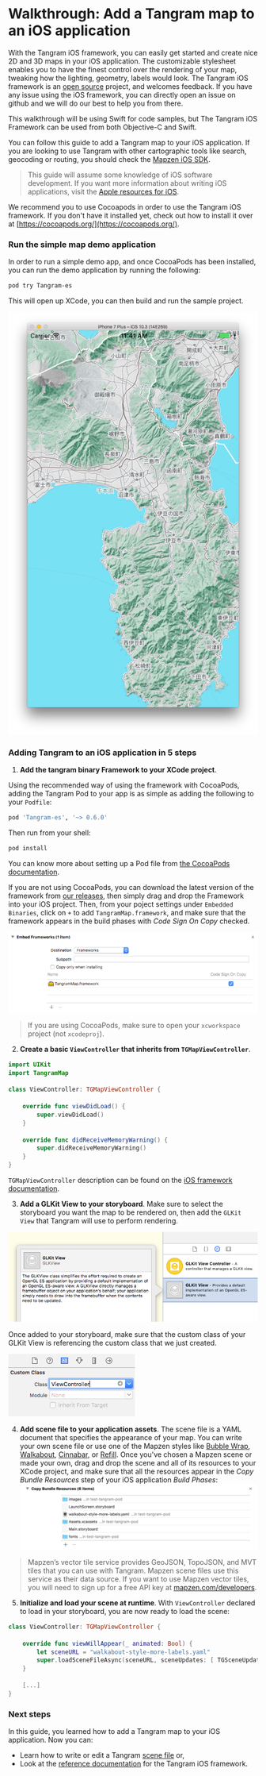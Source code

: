 # Walkthrough: Add a Tangram map to an iOS application

With the Tangram iOS framework, you can easily get started and create nice 2D and 3D maps in your iOS application. The customizable stylesheet enables you to have the finest control over the rendering of your map, tweaking how the lighting, geometry, labels would look. The Tangram iOS framework is an [open source](https://github.com/tangrams/tangram-es) project, and welcomes feedback. If you have any issue using the iOS framework, you can directly open an issue on github and we will do our best to help you from there.

This walkthrough will be using Swift for code samples, but The Tangram iOS Framework can be used from both Objective-C and Swift.

You can follow this guide to add a Tangram map to your iOS application. If you are looking to use Tangram with other cartographic tools like search, geocoding or routing, you should check the [Mapzen iOS SDK](https://mapzen.com/documentation/ios/).

>This guide will assume some knowledge of iOS software development.
>If you want more information about writing iOS applications, visit the [Apple resources for iOS](https://developer.apple.com/ios/resources/).

We recommend you to use Cocoapods in order to use the Tangram iOS framework. If you don't have it installed yet, check out how to install it over at [https://cocoapods.org/](https://cocoapods.org/).

### Run the simple map demo application

In order to run a simple demo app, and once CocoaPods has been installed, you can run the demo application by running the following:

```sh
pod try Tangram-es
```

This will open up XCode, you can then build and run the sample project.

![](images/iOS-Simulator.png)

### Adding Tangram to an iOS application in 5 steps

1. **Add the tangram binary Framework to your XCode project**.

Using the recommended way of using the framework with CocoaPods, adding the Tangram Pod to your app is as simple as adding the following to your `Podfile`:

```sh
pod 'Tangram-es', '~> 0.6.0'
```

Then run from your shell:

```sh
pod install
```

You can know more about setting up a Pod file from [the CocoaPods documentation](https://guides.cocoapods.org/using/the-podfile.html).

If you are not using CocoaPods, you can download the latest version of the framework from [our releases](https://github.com/tangrams/tangram-es/releases), then simply drag and drop the Framework into your iOS project. Then, from your poject settings under `Embedded Binaries`, click on `+` to add `TangramMap.framework`, and make sure that the framework appears in the build phases with _Code Sign On Copy_ checked.

![](images/XCode-Codesign.png)

>If you are using CocoaPods, make sure to open your `xcworkspace` project (not `xcodeproj`).

2. **Create a basic `ViewController` that inherits from `TGMapViewController`**.

```swift
import UIKit
import TangramMap

class ViewController: TGMapViewController {

    override func viewDidLoad() {
        super.viewDidLoad()
    }

    override func didReceiveMemoryWarning() {
        super.didReceiveMemoryWarning()
    }
}
```

`TGMapViewController` description can be found on the [iOS framework documentation](https://mapzen.com/documentation/tangram/ios-framework/0.6.0/).

3. **Add a GLKit View to your storyboard**. Make sure to select the storyboard you want the map to be rendered on, then add the `GLKit View` that Tangram will use to perform rendering.

![](images/XCode-GLKView.png)

Once added to your storyboard, make sure that the custom class of your GLKit View is referencing the custom class that we just created.

![](images/XCode-CustomClass.png)

4. **Add scene file to your application assets**. The scene file is a YAML document that specifies the appearance of your map. You can write your own scene file or use one of the Mapzen styles like   [Bubble Wrap](https://github.com/tangrams/bubble-wrap), [Walkabout](https://github.com/tangrams/walkabout-style), [Cinnabar](https://github.com/tangrams/cinnabar-style), or [Refill](https://github.com/tangrams/refill-style). Once you've chosen a Mapzen scene or made your own, drag and drop the scene and all of its resources to your XCode project, and make sure that all the resources appear in the _Copy Bundle Resources_ step of your iOS application _Build Phases_:
![](images/XCode-SceneResources.png)

>Mapzen’s vector tile service provides GeoJSON, TopoJSON, and MVT tiles that you can use with Tangram. Mapzen scene files use this service as their data source. If you want to use Mapzen vector tiles, you will need to sign up for a free API key at [mapzen.com/developers](https://mapzen.com/developers).

5. **Initialize and load your scene at runtime**. With `ViewController` declared to load in your storyboard, you are now ready to load the scene:

```swift
class ViewController: TGMapViewController {

    override func viewWillAppear(_ animated: Bool) {
        let sceneURL = "walkabout-style-more-labels.yaml"
        super.loadSceneFileAsync(sceneURL, sceneUpdates: [ TGSceneUpdate(path: "global.sdk_mapzen_api_key", value: <YOUR_API_KEY_HERE>) ])
    }

    [...]
}
```

### Next steps
In this guide, you learned how to add a Tangram map to your iOS application. Now you can:

- Learn how to write or edit a Tangram [scene file](https://mapzen.com/documentation/tangram/Scene-file/) or,
- Look at the [reference documentation](https://mapzen.com/documentation/tangram/ios-framework/0.6.0/) for the Tangram iOS framework.
